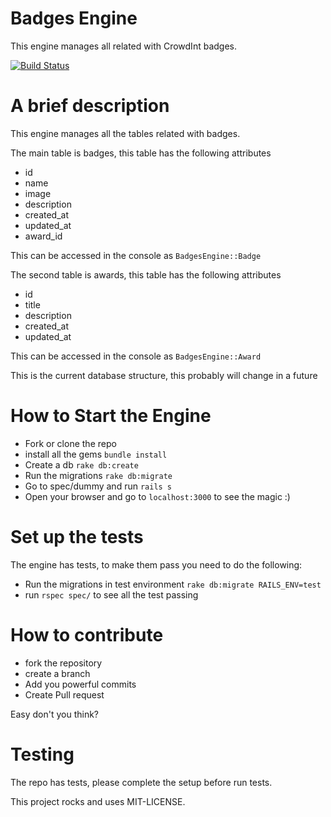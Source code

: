 # Badges Engine

This engine manages all related with CrowdInt badges.

[![Build
Status](https://travis-ci.org/zalapeach/badges_engine.svg?branch=master)](https://travis-ci.org/zalapeach/badges_engine)

# A brief description

This engine manages all the tables related with badges.

The main table is badges, this table has the following attributes

* id
* name
* image
* description
* created_at
* updated_at
* award_id

This can be accessed in the console as `BadgesEngine::Badge`

The second table is awards, this table has the following attributes

* id
* title
* description
* created_at
* updated_at

This can be accessed in the console as `BadgesEngine::Award`

This is the current database structure, this probably will change in a future

# How to Start the Engine

* Fork or clone the repo
* install all the gems `bundle install`
* Create a db `rake db:create`
* Run the migrations `rake db:migrate`
* Go to spec/dummy and run `rails s`
* Open your browser and go to `localhost:3000` to see the magic :)

# Set up the tests

The engine has tests, to make them pass you need to do the following:

* Run the migrations in test environment `rake db:migrate RAILS_ENV=test`
* run `rspec spec/` to see all the test passing

# How to contribute

* fork the repository
* create a branch
* Add you powerful commits
* Create Pull request

Easy don't you think?

# Testing

The repo has tests, please complete the setup before run tests.

This project rocks and uses MIT-LICENSE.
